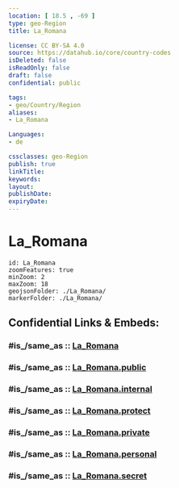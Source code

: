 ```yaml
---
location: [ 18.5 , -69 ] 
type: geo-Region
title: La_Romana

license: CC BY-SA 4.0
source: https://datahub.io/core/country-codes
isDeleted: false
isReadOnly: false
draft: false
confidential: public

tags:
- geo/Country/Region
aliases:
- La_Romana

Languages:
- de

cssclasses: geo-Region
publish: true
linkTitle: 
keywords: 
layout: 
publishDate: 
expiryDate: 
---
```


# La_Romana

```leaflet
id: La_Romana
zoomFeatures: true 
minZoom: 2 
maxZoom: 18
geojsonFolder: ./La_Romana/
markerFolder: ./La_Romana/
```


## Confidential Links & Embeds: 

### #is_/same_as :: [La_Romana](/_Standards/Earth/Continent/America~Caribbean/Dominican_Rep/provinces~Dominican_Rep/La_Romana.md) 

### #is_/same_as :: [La_Romana.public](/_public/Earth/Continent/America~Caribbean/Dominican_Rep/provinces~Dominican_Rep/La_Romana.public.md) 

### #is_/same_as :: [La_Romana.internal](/_internal/Earth/Continent/America~Caribbean/Dominican_Rep/provinces~Dominican_Rep/La_Romana.internal.md) 

### #is_/same_as :: [La_Romana.protect](/_protect/Earth/Continent/America~Caribbean/Dominican_Rep/provinces~Dominican_Rep/La_Romana.protect.md) 

### #is_/same_as :: [La_Romana.private](/_private/Earth/Continent/America~Caribbean/Dominican_Rep/provinces~Dominican_Rep/La_Romana.private.md) 

### #is_/same_as :: [La_Romana.personal](/_personal/Earth/Continent/America~Caribbean/Dominican_Rep/provinces~Dominican_Rep/La_Romana.personal.md) 

### #is_/same_as :: [La_Romana.secret](/_secret/Earth/Continent/America~Caribbean/Dominican_Rep/provinces~Dominican_Rep/La_Romana.secret.md)

